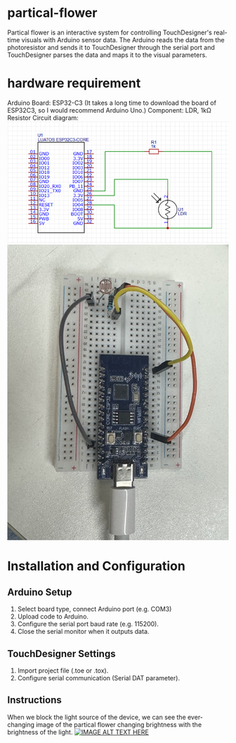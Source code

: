 # partical-flower
Partical flower is an interactive system for controlling TouchDesigner's real-time visuals with Arduino sensor data.
The Arduino reads the data from the photoresistor and sends it to TouchDesigner through the serial port and TouchDesigner parses the data and maps it to the visual parameters.

# hardware requirement
Arduino
Board: ESP32-C3 (It takes a long time to download the board of ESP32C3, so I would recommend Arduino Uno.)
Component: LDR, 1kΩ Resistor
Circuit diagram:
![image](https://github.com/ddyt0113/partical-flower/blob/main/particalflower-Lu%20Manman24063315g/arduino%20coding/circuit%20connection.png)
![image](https://github.com/ddyt0113/partical-flower/blob/main/particalflower-Lu%20Manman24063315g/arduino%20coding/circuit.jpg)

# Installation and Configuration
## Arduino Setup
1. Select board type, connect Arduino port (e.g. COM3)
2. Upload code to Arduino.
3. Configure the serial port baud rate (e.g. 115200).
4. Close the serial monitor when it outputs data.

## TouchDesigner Settings
1. Import project file (.toe or .tox).
2. Configure serial communication (Serial DAT parameter).

## Instructions
When we block the light source of the device, we can see the ever-changing image of the partical flower changing brightness with the brightness of the light.
[![IMAGE ALT TEXT HERE](https://img.youtube.com/vi/62IV6MDD6aY/0.jpg)](https://www.youtube.com/watch?v=62IV6MDD6aY)
